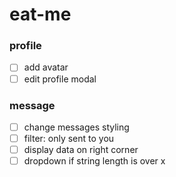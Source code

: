 # eat-me

### profile
- [ ] add avatar
- [ ] edit profile modal

### message
- [ ] change messages styling
- [ ] filter: only sent to you
- [ ] display data on right corner
- [ ] dropdown if string length is over x
